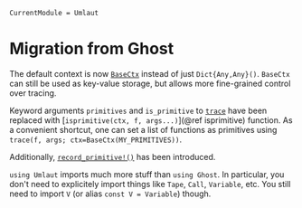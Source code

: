 ```@meta
CurrentModule = Umlaut
```
# Migration from Ghost

The default context is now [`BaseCtx`](@ref) instead of just `Dict{Any,Any}()`. `BaseCtx`
can still be used as key-value storage, but allows more fine-grained control over tracing.

Keyword arguments `primitives` and `is_primitive` to [`trace`](@ref) have been replaced
with [`isprimitive(ctx, f, args...)`](@ref isprimitive) function. As a convenient shortcut,
one can set a list of functions as primitives using `trace(f, args; ctx=BaseCtx(MY_PRIMITIVES))`.

Additionally, [`record_primitive!()`](@ref) has been introduced.

`using Umlaut` imports much more stuff than `using Ghost`. In particular, you don't need to explicitely import
things like `Tape`, `Call`, `Variable`, etc. You still need to import `V` (or alias `const V = Variable`) though.
